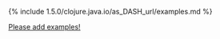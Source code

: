{% include 1.5.0/clojure.java.io/as_DASH_url/examples.md %}

[Please add examples!](https://github.com/arrdem/grimoire/edit/master/_includes/1.6.0/clojure.java.io/as_DASH_url/examples.md)

